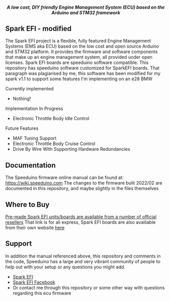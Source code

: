 <div align="center">

##### A low cost, DIY friendly Engine Management System (ECU) based on the Arduino and STM32 framework
</div>


## Spark EFI - modified
The Spark EFI project is a flexible, fully featured Engine Management Systems (EMS aka ECU) based on the low cost and open source Arduino and STM32 platform. It provides the firmware and software components that make up an engine management system, all provided under open licenses. Spark EFI boards are speeduino software compatible. This repository has speeduino software customized for SparkEFI boards. That paragraph was plagiarised by me, this software has been modified for my spark v1.1 to support some features I'm implementing on an e28 BMW

Currently implemented
- Nothing!

Implementation In Progress
- Electronic Throttle Body Idle Control

Future Features
- MAF Tuning Support
- Electronic Throttle Body Cruise Control
- Drive By Wire With Supporting Hardware Redundancies

## Documentation
The Speeduino firmware online manual can be found at: https://wiki.speeduino.com
The changes to the firmware bulit 2022/02 are documented in this repository, and maybe slightly in the files themselves

## Where to Buy
[Pre-made Spark EFI units/boards are available from a number of official resellers](https://www.aliexpress.com/store/5782349)
That link is for ali express, Spark EFI boards are also availiable from their own website [here](https://sparkefi.net/)

## Support
In addition the manual referenced above, this repository and comments in the code, Speeduino has a large and very vibrant community of people to help out with your setup or any questions you might add.

* [Spark EFI](https://www.sparkefi.net) 
* [Spark EFI Facebook](https://www.facebook.com/sparkefi)
* Or contact me through this repository or some other way with questions regarding this ecu firmware